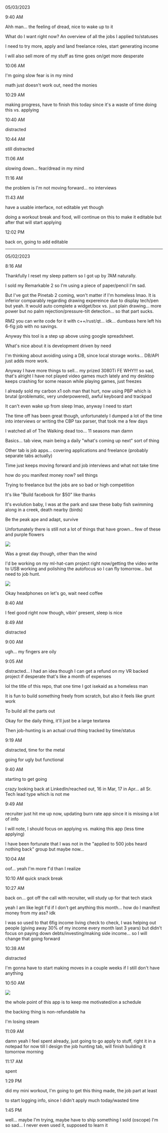 05/03/2023

9:40 AM

Ahh man... the feeling of dread, nice to wake up to it

What do I want right now? An overview of all the jobs I applied to/statuses

I need to try more, apply and land freelance roles, start generating income

I will also sell more of my stuff as time goes on/get more desperate

10:06 AM

I'm going slow fear is in my mind

math just doesn't work out, need the monies

10:29 AM

making progress, have to finish this today since it's a waste of time doing this vs. applying

10:40 AM

distracted

10:44 AM

still distracted

11:06 AM

slowing down... fear/dread in my mind

11:16 AM

the problem is I'm not moving forward... no interviews

11:43 AM

have a usable interface, not editable yet though

doing a workout break and food, will continue on this to make it editable but after that will start applying

12:02 PM

back on, going to add editable



---

05/02/2023

8:16 AM

Thankfully I reset my sleep pattern so I got up by 7AM naturally.

I sold my Remarkable 2 so I'm using a piece of paper/pencil I'm sad.

But I've got the Pinetab 2 coming, won't matter if I'm homeless lmao. It is inferior comparably regarding drawing expereince due to display tech/pen but yeah. It would auto complete a widget/box vs. just plain drawing... more power but no palm rejection/pressure-tilt detection... so that part sucks.

RM2 you can write code for it with c++/rust/qt... idk... dumbass here left his 6-fig job with no savings.

Anyway this tool is a step up above using google spreadsheet.

What's nice about it is development driven by need

I'm thinking about avoiding using a DB, since local storage works... DB/API just adds more work.

Anyway I have more things to sell... my prized 3080Ti FE WHY!!! so sad, that's alright I have not played video games much lately and my desktop keeps crashing for some reason while playing games, just freezes

I already sold my carbon x1 ooh man that hurt, now using PBP which is brutal (problematic, very underpowered), awful keyboard and trackpad

It can't even wake up from sleep lmao, anyway I need to start

The time off has been great though, unfortunately I dumped a lot of the time into interviews or writing the CBP tax parser, that took me a few days

I watched all of The Walking dead too... 11 seasons man damn

Basics... tab view, main being a daily "what's coming up next" sort of thing

Other tab is job apps... covering applications and freelance (probably separate tabs actually)

Time just keeps moving forward and job interviews and what not take time

how do you manifest money now? sell things

Trying to freelance but the jobs are so bad or high competition

It's like "Build facebook for $50" like thanks

It's evolution baby, I was at the park and saw these baby fish swimming along in a creek, death nearby (birds)

Be the peak ape and adapt, survive

Unfortunately there is still not a lot of things that have grown... few of these and purple flowers

<img src="./flowers.JPG"/>

Was a great day though, other than the wind

I'd be working on my ml-hat-cam project right now/getting the video write to USB working and polishing the autofocus so I can fly tomorrow... but need to job hunt.

<img src="./nice-day.JPG"/>

Okay headphones on let's go, wait need coffee

8:40 AM

I feel good right now though, vibin' present, sleep is nice

8:49 AM

distracted

9:00 AM

ugh... my fingers are oily

9:05 AM

distracted... I had an idea though I can get a refund on my VR backed project if desperate that's like a month of expenses

lol the title of this repo, that one time I got isekaid as a homeless man

It is fun to build something freely from scratch, but also it feels like grunt work

To build all the parts out

Okay for the daily thing, it'll just be a large textarea

Then job-hunting is an actual crud thing tracked by time/status

9:19 AM

distracted, time for the metal

going for ugly but functional

9:40 AM

starting to get going

crazy looking back at LinkedIn/reached out, 16 in Mar, 17 in Apr... all Sr. Tech lead type which is not me

9:49 AM

recruiter just hit me up now, updating burn rate app since it is missing a lot of info

I will note, I should focus on applying vs. making this app (less time applying)

I have been fortunate that I was not in the "applied to 500 jobs heard nothing back" group but maybe now...

10:04 AM

oof... yeah I'm more f'd than I realize

10:10 AM quick snack break

10:27 AM

back on... got off the call with recruiter, will study up for that tech stack

yeah I am like legit f'd if I don't get anything this month... how do I manifest money from my ass? idk

I was so used to that 6fig income living check to check, I was helping out people (giving away 30% of my income every month last 3 years) but didn't focus on paying down debts/investing/making side income... so I will change that going forward

10:38 AM

distracted

I'm gonna have to start making moves in a couple weeks if I still don't have anything

10:50 AM

<img src="./app-so-far.JPG"/>

the whole point of this app is to keep me motivated/on a schedule

the backing thing is non-refundable ha

I'm losing steam

11:09 AM

damn yeah I feel spent already, just going to go apply to stuff, right it in a notepad for now till I design the job hunting tab, will finish building it tomorrow morning

11:17 AM

spent

1:29 PM

did my mini workout, I'm going to get this thing made, the job part at least

to start logging info, since I didn't apply much today/wasted time

1:45 PM

well... maybe I'm trying, maybe have to ship something I sold (oscope) I'm so sad... I never even used it, supposed to learn it
